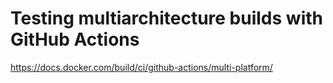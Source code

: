 # Testing multiarchitecture builds with GitHub Actions

<https://docs.docker.com/build/ci/github-actions/multi-platform/>
